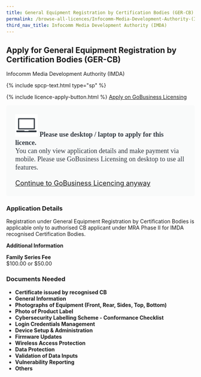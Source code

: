 ```yaml
---
title: General Equipment Registration by Certification Bodies (GER-CB)
permalink: /browse-all-licences/Infocomm-Media-Development-Authority-(IMDA)/General-Equipment-Registration-by-Certification-Bodies-(GER-CB)
third_nav_title: Infocomm Media Development Authority (IMDA)
---
```


## Apply for General Equipment Registration by Certification Bodies (GER-CB)

Infocomm Media Development Authority (IMDA)

{% include spcp-text.html type="sp" %}

{% include licence-apply-button.html %}
<a class="btn" id = "desktopNotice" href="https://licence1.business.gov.sg/feportal/web/frontier/eAdvisor?redirection=true&selectedLicenceIds=10081" target="_blank" rel="noopener">Apply on GoBusiness Licensing</a>
<div id = "mobileNotice" style="background: #F9FAFA; border-radius: 5px; width: auto; height: auto; padding: 24px 24px; font-size: 18px; color: #313840;">
<img src="/images/laptop.svg" alt="" style="height: 60px; width: 60px; margin-left: 0px;">
<span style="font-weight: bold; font-family: hknova-bold; font-size: 18px; ">Please use desktop / laptop to apply for this licence.</span><br>
<span style="font-family: hknova-regular;">You can only view application details and make payment via mobile. Please use GoBusiness Licensing on desktop to use all features.</span><br><br>
<a id="mobileNotice" href="https://licence1.business.gov.sg/feportal/web/frontier/eAdvisor?redirection=true&selectedLicenceIds=10081" target="_blank" rel="noopener">Continue to GoBusiness Licencing anyway</a>
</div>

<H3>Application Details</H3>

<p>Registration under General Equipment Registration by Certification Bodies is applicable only to authorised CB applicant under MRA Phase II for IMDA recognised Certification Bodies.</p>

<strong>Additional Information</strong>

<p><strong>Family Series Fee</strong><br />$100.00 or $50.00</p>

<H3>Documents Needed</H3>

<ul>
 <li><strong>Certificate issued by recognised CB</strong></li>
 <li><strong>General Information</strong></li>
 <li><strong>Photographs of Equipment (Front, Rear, Sides, Top, Bottom)</strong></li>
 <li><strong>Photo of Product Label</strong></li>
 <li><strong>Cybersecurity Labelling Scheme - Conformance Checklist</strong></li>
 <li><strong>Login Credentials Management</strong></li>
 <li><strong>Device Setup & Administration</strong></li>
 <li><strong>Firmware Updates</strong></li>
 <li><strong>Wireless Access Protection</strong></li>
 <li><strong>Data Protection</strong></li>
 <li><strong>Validation of Data Inputs</strong></li>
 <li><strong>Vulnerability Reporting</strong></li>
 <li><strong>Others</strong></li>
 </ul>


